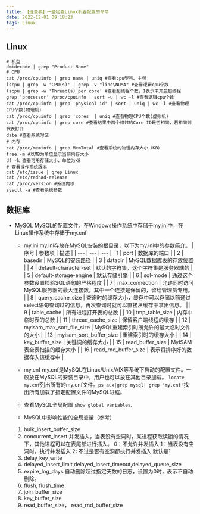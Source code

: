 ```yaml
---
title: 【速查表】一些检查Linux机器配置的命令
date: 2022-12-01 09:18:23
tags: Linux
---
```

## Linux

```shell
# 机型
dmidecode | grep "Product Name"
# CPU
cat /proc/cpuinfo | grep name | uniq #查看cpu型号、主频
lscpu | grep -w 'CPU(s)' | grep -v "line\NUMA" #查看逻辑cpu个数
lscpu | grep -w 'Thread(s) per core' #查看超线程个数，1表示未开启超线程
grep 'processor' /proc/cpuinfo | sort -u | wc -l #查看逻辑cpu个数
cat /proc/cpuinfo | grep 'physical id' | sort | uniq | wc -l #查看物理CPU个数(物理机)
cat /proc/cpuinfo | grep 'cores' | uniq #查看物理CPU个数(虚拟机)
cat /proc/cpuinfo | grep core #查看结果中两个相邻的Core ID是否相同，若相同则代表打开
date #查看系统时区
# 内存
cat /proc/meminfo | grep MemTotal #查看系统的物理内存大小（KB）
free -m #以MB为单位显示当前内存大小
df -k 查看可用存储大小，单位为KB
# 查看操作系统版本
cat /etc/issue | grep Linux
cat /etc/redhad-release
cat /proc/version #系统内核
sysctl -a #查看系统参数
```

## 数据库

- MySQL
  MySQL的配置文件，在Windows操作系统中存储于my.ini中，在Linux操作系统中存储于my.cnf
  - my.ini
    my.ini存放在MySQL安装的根目录，以下为my.ini中的参数简介。
    | 序号 | 参数项 | 描述 |
    | --- | --- | --- |
    | 1 | port | 数据库的端口 |
    | 2 | basedir | MySQL的安装路径 |
    | 3 | datadir | MySQL数据库表的存放位置 |
    | 4 | default-character-set | 默认的字符集，这个字符集是服务器端的 |
    | 5 | default-storage-engine | 默认存储引擎 |
    | 6 | sql-mode | 通过这个参数设置检验SQL语句的严格程度 |
    | 7 | max_connection | 允许同时访问MySQL服务器的最大连接数，其中一个连接是保留的，留给管理员专用。 |
    | 8 | query_cache_size | 查询时的缓存大小，缓存中可以存储以前通过select语句查询过的信息，再次查询时就可以直接从缓存中拿出信息。 |
    | 9 | table_cache | 所有进程打开表的总数 |
    | 10 | tmp_table_size | 内存中临时表的总数 |
    | 11 | thread_cache_size | 保留客户端线程的缓存 |
    | 12 | myisam_max_sort_file_size | MySQL重建索引时所允许的最大临时文件的大小 |
    | 13 | myisam_sort_buffer_size | 重建索引时的缓存大小 |
    | 14 | key_buffer_size | 关键词的缓存大小 |
    | 15 | read_buffer_size | MyISAM表全表扫描的缓存大小 |
    | 16 | read_rnd_buffer_size | 表示将排序好的数据存入该缓存中 |

  - my.cnf
    my.cnf是MySQL在Linux/Unix/AIX等系统下启动的配置文件。一般放在MySQL的安装目录中，用户也可以放在其他目录加载。
    `locate my.cnf`列出所有的my.cnf文件。`ps aux|grep mysql| grep 'my.cnf'`找出所有加载了指定配置文件的MySQL进程。
  - 查看MySQL全局配置 `show global variables`.
  - MySQL中影响性能的全局变量（参考）
   1. bulk_insert_buffer_size
   2. concurrent_insert
     并发插入，当表没有空洞时，某进程获取读锁的情况下，其他进程可以在表尾部进行插入。
     0：不允许并发插入
     1：当表没有空洞时，执行并发插入
     2: 不过是否有空洞都执行并发插入
     默认是1
   3. delay_key_write
   4. delayed_insert_limit,delayed_insert_timeout,delayed_queue_size
   5. expire_log_days
    自动删除超过指定天数的日志，设置为0时，表示不自动删除。
   6. flush, flush_time
   7. join_buffer_size
   8. key_buffer_size
   9. read_buffer_size， read_rnd_buffer_size
